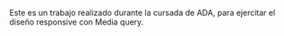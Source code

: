 Este es un trabajo realizado durante la cursada de ADA, para ejercitar el diseño responsive con Media query.
